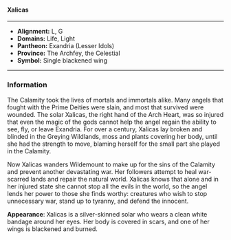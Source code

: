 #### Xalicas
___

- **Alignment:** L, G
- **Domains:** Life, Light
- **Pantheon:** Exandria (Lesser Idols)
- **Province:** The Archfey, the Celestial
- **Symbol:** Single blackened wing
___

### Information

The Calamity took the lives of mortals and immortals alike. Many angels that fought with the Prime Deities were slain, and most that survived were wounded. The solar Xalicas, the right hand of the Arch Heart, was so injured that even the magic of the gods cannot help the angel regain the ability to see, fly, or leave Exandria. For over a century, Xalicas lay broken and blinded in the Greying Wildlands, moss and plants covering her body, until she had the strength to move, blaming herself for the small part she played in the Calamity.

Now Xalicas wanders Wildemount to make up for the sins of the Calamity and prevent another devastating war. Her followers attempt to heal war-scarred lands and repair the natural world. Xalicas knows that alone and in her injured state she cannot stop all the evils in the world, so the angel lends her power to those she finds worthy: creatures who wish to stop unnecessary war, stand up to tyranny, and defend the innocent.

**Appearance**: Xalicas is a silver-skinned solar who wears a clean white bandage around her eyes. Her body is covered in scars, and one of her wings is blackened and burned.